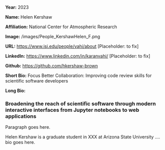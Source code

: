 **Year:** 2023

**Name:** Helen Kershaw

**Affiliation:** National Center for Atmospheric Research

**Image:** /images/People_KershawHelen_F.png

**URL:** https://www.isi.edu/people/vahi/about [Placeholder: to fix]

**LinkedIn:** https://www.linkedin.com/in/karanvahi/ [Placeholder: to fix]

**Github:** https://github.com/hkershaw-brown 

**Short Bio:** Focus Better Collaboration: Improving code review skills for scientific software developers

**Long Bio:**
### Broadening the reach of scientific software through modern interactive interfaces from Jupyter notebooks to web applications 

Paragraph goes here.

Helen Kershaw is a graduate student in XXX at Arizona State University .... bio goes here. 

